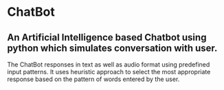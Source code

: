 # ChatBot
## An Artificial Intelligence based Chatbot using python which simulates conversation with user.
The ChatBot responses in text as well as audio format using predefined input patterns. 
It uses heuristic approach to select the most appropriate response based on the pattern of words entered by the user.


